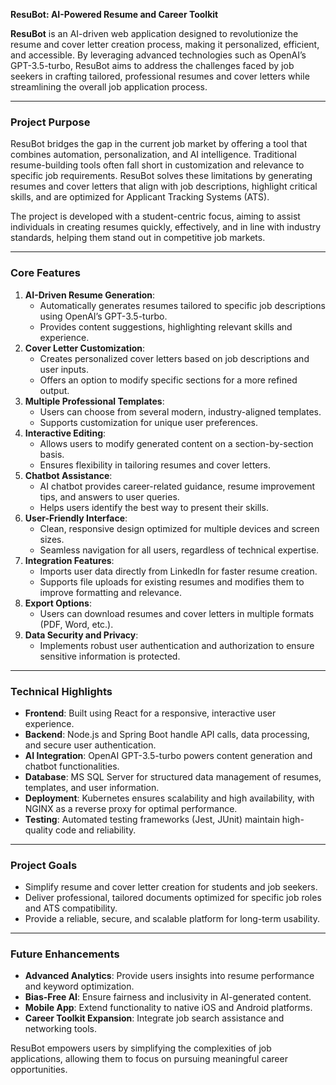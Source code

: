 **ResuBot: AI-Powered Resume and Career Toolkit**

**ResuBot** is an AI-driven web application designed to revolutionize the resume and cover letter creation process, making it personalized, efficient, and accessible. By leveraging advanced technologies such as OpenAI’s GPT-3.5-turbo, ResuBot aims to address the challenges faced by job seekers in crafting tailored, professional resumes and cover letters while streamlining the overall job application process.

------

### **Project Purpose**

ResuBot bridges the gap in the current job market by offering a tool that combines automation, personalization, and AI intelligence. Traditional resume-building tools often fall short in customization and relevance to specific job requirements. ResuBot solves these limitations by generating resumes and cover letters that align with job descriptions, highlight critical skills, and are optimized for Applicant Tracking Systems (ATS).

The project is developed with a student-centric focus, aiming to assist individuals in creating resumes quickly, effectively, and in line with industry standards, helping them stand out in competitive job markets.

------

### **Core Features**

1. **AI-Driven Resume Generation**:
   - Automatically generates resumes tailored to specific job descriptions using OpenAI’s GPT-3.5-turbo.
   - Provides content suggestions, highlighting relevant skills and experience.
2. **Cover Letter Customization**:
   - Creates personalized cover letters based on job descriptions and user inputs.
   - Offers an option to modify specific sections for a more refined output.
3. **Multiple Professional Templates**:
   - Users can choose from several modern, industry-aligned templates.
   - Supports customization for unique user preferences.
4. **Interactive Editing**:
   - Allows users to modify generated content on a section-by-section basis.
   - Ensures flexibility in tailoring resumes and cover letters.
5. **Chatbot Assistance**:
   - AI chatbot provides career-related guidance, resume improvement tips, and answers to user queries.
   - Helps users identify the best way to present their skills.
6. **User-Friendly Interface**:
   - Clean, responsive design optimized for multiple devices and screen sizes.
   - Seamless navigation for all users, regardless of technical expertise.
7. **Integration Features**:
   - Imports user data directly from LinkedIn for faster resume creation.
   - Supports file uploads for existing resumes and modifies them to improve formatting and relevance.
8. **Export Options**:
   - Users can download resumes and cover letters in multiple formats (PDF, Word, etc.).
9. **Data Security and Privacy**:
   - Implements robust user authentication and authorization to ensure sensitive information is protected.

------

### **Technical Highlights**

- **Frontend**: Built using React for a responsive, interactive user experience.
- **Backend**: Node.js and Spring Boot handle API calls, data processing, and secure user authentication.
- **AI Integration**: OpenAI GPT-3.5-turbo powers content generation and chatbot functionalities.
- **Database**: MS SQL Server for structured data management of resumes, templates, and user information.
- **Deployment**: Kubernetes ensures scalability and high availability, with NGINX as a reverse proxy for optimal performance.
- **Testing**: Automated testing frameworks (Jest, JUnit) maintain high-quality code and reliability.

------

### **Project Goals**

- Simplify resume and cover letter creation for students and job seekers.
- Deliver professional, tailored documents optimized for specific job roles and ATS compatibility.
- Provide a reliable, secure, and scalable platform for long-term usability.

------

### **Future Enhancements**

- **Advanced Analytics**: Provide users insights into resume performance and keyword optimization.
- **Bias-Free AI**: Ensure fairness and inclusivity in AI-generated content.
- **Mobile App**: Extend functionality to native iOS and Android platforms.
- **Career Toolkit Expansion**: Integrate job search assistance and networking tools.

ResuBot empowers users by simplifying the complexities of job applications, allowing them to focus on pursuing meaningful career opportunities.
